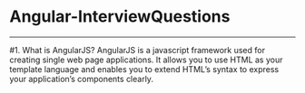 # Angular-InterviewQuestions
<hr>
#1. What is AngularJS?
AngularJS is a javascript framework used for creating single web page applications.  It allows you to use HTML as your template language and enables you to extend HTML’s syntax to express your application’s components clearly.
